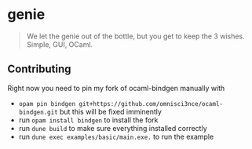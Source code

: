 # genie

> We let the genie out of the bottle, but you get to keep the 3 wishes. Simple, GUI, OCaml.

## Contributing

Right now you need to pin my fork of ocaml-bindgen manually with

- `opam pin bindgen git+https://github.com/omnisci3nce/ocaml-bindgen.git` but this will be fixed imminently
- run `opam install bindgen` to install the fork
- run `dune build` to make sure everything installed correctly
- run `dune exec examples/basic/main.exe.` to run the example